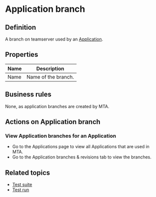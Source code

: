 # Application branch

## Definition

A branch on teamserver used by an [Application](application).

## Properties
| Name | Description |
| ----------- | ----------- |
| Name | Name of the branch. |

## Business rules

None, as application branches are created by MTA.

## Actions on Application branch

### View Application branches for an Application
- Go to the Applications page to view all Applications that are used in MTA.
- Go to the Application branches & revisions tab to view the branches.

## Related topics
- [Test suite](test-suite)
- [Test run](test-run)
